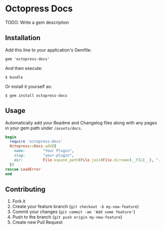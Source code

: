 # Octopress Docs

TODO: Write a gem description

## Installation

Add this line to your application's Gemfile:

    gem 'octopress-docs'

And then execute:

    $ bundle

Or install it yourself as:

    $ gem install octopress-docs

## Usage

Automatically add your Readme and Changelog files along with any pages in your gem path under `/assets/docs`.

```ruby
begin
  require 'octopress-docs'
  Octopress::Docs.add({
    name:        "Your Plugin",
    slug:        "your-plugin",
    dir:         File.expand_path(File.join(File.dirname(__FILE__), "../../"))
  })
rescue LoadError
end
```

## Contributing

1. Fork it
2. Create your feature branch (`git checkout -b my-new-feature`)
3. Commit your changes (`git commit -am 'Add some feature'`)
4. Push to the branch (`git push origin my-new-feature`)
5. Create new Pull Request
